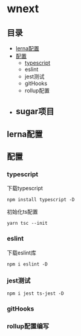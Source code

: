 # wnext

## 目录
- [lerna配置](https://www.jianshu.com/p/8b7e6025354b)
- [配置](#configuration)
    - [typescript](#typescript)
    - eslint
    - jest测试
    - gitHooks
    - rollup配置
- sugar项目
    - 

## lerna配置

## <a id="configuration">配置</a>

### <a id="typescript">typescript</a>
下载typescript
```
npm install typescript -D
```
初始化ts配置
```
yarn tsc --init
```
### eslint
下载eslint库
```
npm i eslint -D
```

### jest测试
```
npm i jest ts-jest -D
```
### gitHooks


### rollup配置编写